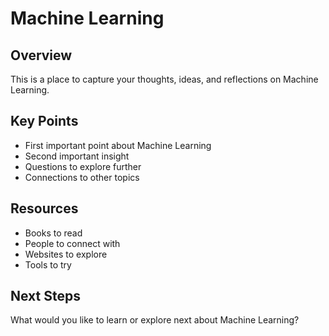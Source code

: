 # Machine Learning

## Overview

This is a place to capture your thoughts, ideas, and reflections on Machine Learning.

## Key Points

- First important point about Machine Learning
- Second important insight
- Questions to explore further
- Connections to other topics

## Resources

- Books to read
- People to connect with
- Websites to explore
- Tools to try

## Next Steps

What would you like to learn or explore next about Machine Learning?